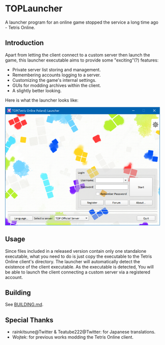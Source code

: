 # TOPLauncher
A launcher program for an online game stopped the service a long time ago - Tetris Online.

## Introduction

Apart from letting the client connect to a custom server then launch the game, this launcher executable aims to provide some "exciting"(?) features:
- Private server list storing and management.
- Remembering accounts logging to a server.
- Customizing the game's internal settings.
- GUIs for modding archives within the client.
- A slightly better looking.

Here is what the launcher looks like:

![Preview](images/preview.png)

## Usage

Since files included in a released version contain only one standalone executable, what you need to do is just copy the executable to the Tetris Online client's directory. The launcher will automatically detect the existence of the client executable. As the executable is detected, You will be able to launch the client connecting a custom server via a registered account. 

## Building

See [BUILDING.md](BUILDING.md).

## Special Thanks

- rainkitsune@Twitter & Teatube222@Twitter: for Japanese translations.
- Wojtek: for previous works modding the Tetris Online client.
